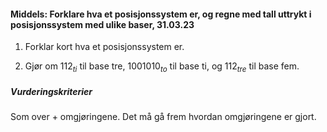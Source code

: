 #### Middels: Forklare hva et posisjonssystem er, og regne med tall uttrykt i posisjonssystem med ulike baser,  31.03.23

1. Forklar kort hva et posisjonssystem er.

2. Gjør om $112_{ti}$ til base tre, $1001010_{to}$ til base ti, og $112_{tre}$ til base fem.

##### Vurderingskriterier

Som over + omgjøringene. Det må gå frem hvordan omgjøringene er gjort.

